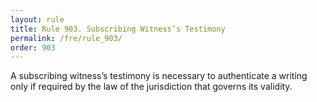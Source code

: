 ```yaml
---
layout: rule
title: Rule 903. Subscribing Witness’s Testimony
permalink: /fre/rule_903/
order: 903
---
```


A subscribing witness’s testimony is necessary to authenticate a writing only if required by the law of the jurisdiction that governs its validity.

